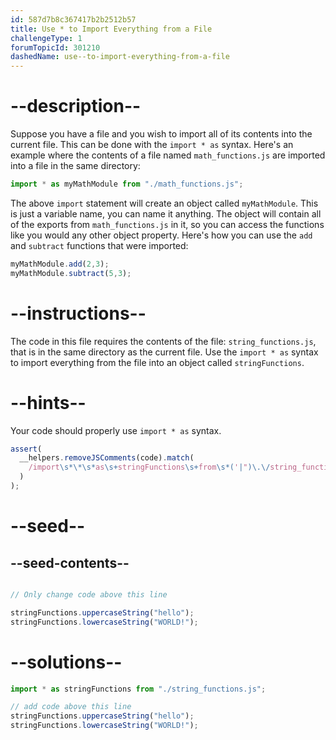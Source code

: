 ```yaml
---
id: 587d7b8c367417b2b2512b57
title: Use * to Import Everything from a File
challengeType: 1
forumTopicId: 301210
dashedName: use--to-import-everything-from-a-file
---
```


# --description--

Suppose you have a file and you wish to import all of its contents into the current file. This can be done with the `import * as` syntax. Here's an example where the contents of a file named `math_functions.js` are imported into a file in the same directory:

```js
import * as myMathModule from "./math_functions.js";
```

The above `import` statement will create an object called `myMathModule`. This is just a variable name, you can name it anything. The object will contain all of the exports from `math_functions.js` in it, so you can access the functions like you would any other object property. Here's how you can use the `add` and `subtract` functions that were imported:

```js
myMathModule.add(2,3);
myMathModule.subtract(5,3);
```

# --instructions--

The code in this file requires the contents of the file: `string_functions.js`, that is in the same directory as the current file. Use the `import * as` syntax to import everything from the file into an object called `stringFunctions`.

# --hints--

Your code should properly use `import * as` syntax.

```js
assert(
  __helpers.removeJSComments(code).match(
    /import\s*\*\s*as\s+stringFunctions\s+from\s*('|")\.\/string_functions\.js\1/g
  )
);
```

# --seed--

## --seed-contents--

```js

// Only change code above this line

stringFunctions.uppercaseString("hello");
stringFunctions.lowercaseString("WORLD!");
```

# --solutions--

```js
import * as stringFunctions from "./string_functions.js";

// add code above this line
stringFunctions.uppercaseString("hello");
stringFunctions.lowercaseString("WORLD!");
```
